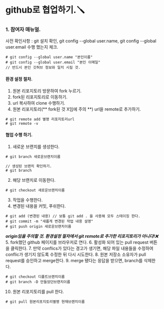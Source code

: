 # github로 협업하기.🪛
### 1. 참여자 매뉴얼.
사전 확인사항 : git 설치 확인, git config --global user.name, git config --global user.email 수행 했는지 체크.
```
# git config --global user.name "본인이름"
# git config --global user.email "본인 이메일"
// 반드시 본인 깃허브 정보와 일치 시킬 것.
```
#### 환경 설정 절차.
1. 원본 리포지토리 방문하여 fork 누르기.
2. fork된 리포지토리로 이동하기.
3. url 복사하여 clone 수행하기.
4. 원본 리포지토리(** fork된 것 X임에 주의 **) url을 remote로 추가하기.
```
# git remote add 별명 리포지토리url
# git remote -v
```

#### 협업 수행 하기.
1. 새로운 브랜치를 생성한다.
```
# git branch 새로운브랜치이름

// 생성된 브랜치 확인하기.
# git branch
```
2. 해당 브랜치로 이동한다.
```
# git checkout 새로운브랜치이름
```
3. 작업을 수행한다.
4. 변경된 내용을 커밋, 푸쉬한다.
```
# git add (변경된 내용) // 보통 git add . 을 사용해 모두 스테이징 한다.
# git commit -m "새롭게 변경된 작업 내용 설명"
# git push origin 새로운브랜치이름
```
***_origin임을 주의할 것. 환경설정 절차에서 git remote로 추가한 리포지토리가 아니다!_❌***
5. fork했던 github 페이지를 브라우저로 연다.
6. 활성화 되어 있는 pull request 버튼을 클릭한다.
7. 만약 conflics가 있다는 경고가 생기면, 해당 파일 내용들을 수정하여 conflic가 생기지 않도록 수정한 뒤 다시 시도한다.
8. 원본 저장소 소유자가 pull request를 승인하고 merge한다.
9. merge 됐다는 응답을 받으면, branch를 삭제한다.
```
# git checkout 디폴트브랜치이름
# git branch -D 만들었던브랜치이름
```
10. 원본 리포지토리를 pull 한다.
```
# git pull 원본리포지토리별명 현재브랜치이름
```
